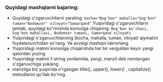 ### Quyidagi mashqlarni bajaring:

- Quyidagi o'zgaruvchilarni yarating:
  `kocha="Bog'bon" mahalla="Sog'bon" tuman="Bodomzor" viloyat="Samarqand"`
  Yuqoridagi o'zgaruvchilarni jamlab, quyidagi ko'rinishda konsolga chiqaring:
  `Bog'bon ko'chasi, Sog'bon mahallasi, Bodomzor tumani, Samarqand viloyati`
- Yuqoridagi o'zgaruvchilarning (kocha, mahalla, tuman, viloyat) qiymatini foydalanuvchidan so'rang. Va avvalgi mashqni takrorlang.
- Yuqoridagi matnni konsolga chiqarishda har bir verguldan keyin yangi qatordan yozing
- Yuqoridagi matnni f-string yordamida, yangi, manzil deb nomlangan o'zgaruvchiga yuklang
- manzilga biz yuqorida o'rgangan title(), upper(), lower() , capitalize() metodlarini qo'llab ko'ring.
